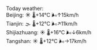 Today weather:  
Beijing: ☀️   🌡️+14°C 🌬️↑15km/h  
Tianjin: 🌫  🌡️+12°C 🌬️↗11km/h  
Shijiazhuang: ☀️   🌡️+16°C 🌬️↓6km/h  
Tangshan: ☀️   🌡️+12°C 🌬️→17km/h  
